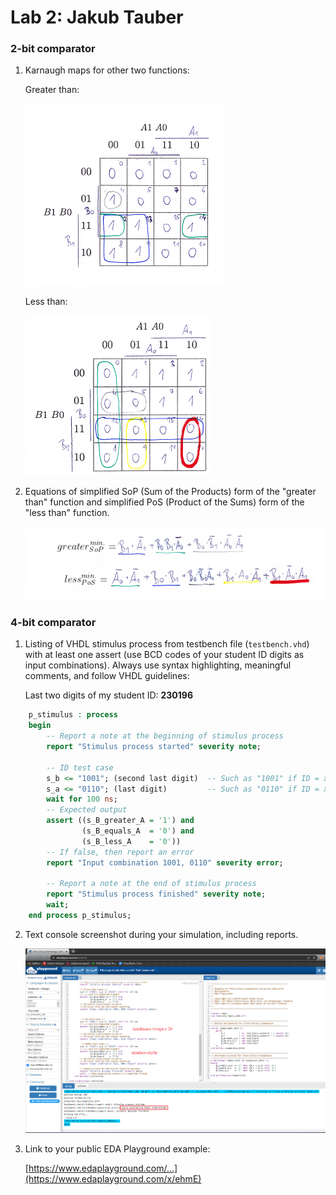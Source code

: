 # Lab 2: Jakub Tauber

### 2-bit comparator

1. Karnaugh maps for other two functions:

   Greater than:

   ![K-maps](greater.png)

   Less than:

   ![K-maps](less2.png)

2. Equations of simplified SoP (Sum of the Products) form of the "greater than" function and simplified PoS (Product of the Sums) form of the "less than" function.

   ![Logic functions](rovnice.png)

### 4-bit comparator

1. Listing of VHDL stimulus process from testbench file (`testbench.vhd`) with at least one assert (use BCD codes of your student ID digits as input combinations). Always use syntax highlighting, meaningful comments, and follow VHDL guidelines:

   Last two digits of my student ID: **230196**

```vhdl
    p_stimulus : process
    begin
        -- Report a note at the beginning of stimulus process
        report "Stimulus process started" severity note;

        -- ID test case
        s_b <= "1001"; (second last digit)  -- Such as "1001" if ID = xxxx96
        s_a <= "0110"; (last digit)         -- Such as "0110" if ID = xxxx96
        wait for 100 ns;
        -- Expected output
        assert ((s_B_greater_A = '1') and
                (s_B_equals_A  = '0') and
                (s_B_less_A    = '0'))
        -- If false, then report an error
        report "Input combination 1001, 0110" severity error;

        -- Report a note at the end of stimulus process
        report "Stimulus process finished" severity note;
        wait;
    end process p_stimulus;
```

2. Text console screenshot during your simulation, including reports.

   ![your figure](eda1.png)

3. Link to your public EDA Playground example:

   [https://www.edaplayground.com/...](https://www.edaplayground.com/x/ehmE)
